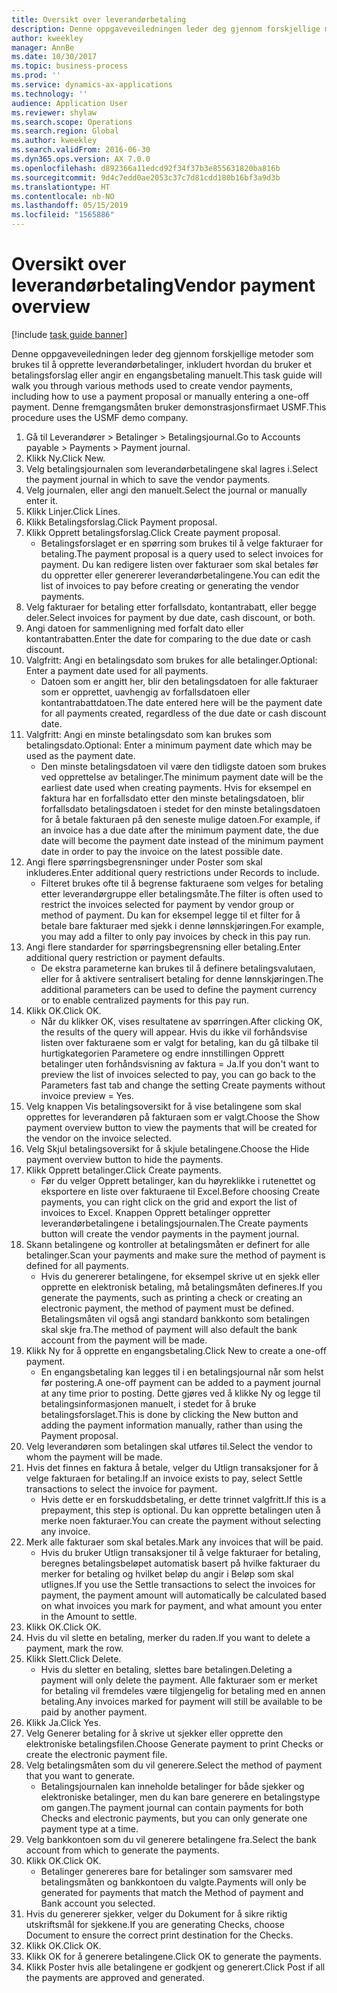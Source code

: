 ```yaml
---
title: Oversikt over leverandørbetaling
description: Denne oppgaveveiledningen leder deg gjennom forskjellige metoder som brukes til å opprette leverandørbetalinger, inkludert hvordan du bruker et betalingsforslag eller angir en engangsbetaling manuelt.
author: kweekley
manager: AnnBe
ms.date: 10/30/2017
ms.topic: business-process
ms.prod: ''
ms.service: dynamics-ax-applications
ms.technology: ''
audience: Application User
ms.reviewer: shylaw
ms.search.scope: Operations
ms.search.region: Global
ms.author: kweekley
ms.search.validFrom: 2016-06-30
ms.dyn365.ops.version: AX 7.0.0
ms.openlocfilehash: d892366a11edcd92f34f37b3e855631820ba816b
ms.sourcegitcommit: 9d4c7edd0ae2053c37c7d81cdd180b16bf3a9d3b
ms.translationtype: HT
ms.contentlocale: nb-NO
ms.lasthandoff: 05/15/2019
ms.locfileid: "1565886"
---
```

# <a name="vendor-payment-overview"></a><span data-ttu-id="5faac-103">Oversikt over leverandørbetaling</span><span class="sxs-lookup"><span data-stu-id="5faac-103">Vendor payment overview</span></span>

[!include [task guide banner](../../includes/task-guide-banner.md)]

<span data-ttu-id="5faac-104">Denne oppgaveveiledningen leder deg gjennom forskjellige metoder som brukes til å opprette leverandørbetalinger, inkludert hvordan du bruker et betalingsforslag eller angir en engangsbetaling manuelt.</span><span class="sxs-lookup"><span data-stu-id="5faac-104">This task guide will walk you through various methods used to create vendor payments, including how to use a payment proposal or manually entering a one-off payment.</span></span> <span data-ttu-id="5faac-105">Denne fremgangsmåten bruker demonstrasjonsfirmaet USMF.</span><span class="sxs-lookup"><span data-stu-id="5faac-105">This procedure uses the USMF demo company.</span></span>

1. <span data-ttu-id="5faac-106">Gå til Leverandører > Betalinger > Betalingsjournal.</span><span class="sxs-lookup"><span data-stu-id="5faac-106">Go to Accounts payable > Payments > Payment journal.</span></span>
2. <span data-ttu-id="5faac-107">Klikk Ny.</span><span class="sxs-lookup"><span data-stu-id="5faac-107">Click New.</span></span>
3. <span data-ttu-id="5faac-108">Velg betalingsjournalen som leverandørbetalingene skal lagres i.</span><span class="sxs-lookup"><span data-stu-id="5faac-108">Select the payment journal in which to save the vendor payments.</span></span> 
4. <span data-ttu-id="5faac-109">Velg journalen, eller angi den manuelt.</span><span class="sxs-lookup"><span data-stu-id="5faac-109">Select the journal or manually enter it.</span></span>
5. <span data-ttu-id="5faac-110">Klikk Linjer.</span><span class="sxs-lookup"><span data-stu-id="5faac-110">Click Lines.</span></span>
6. <span data-ttu-id="5faac-111">Klikk Betalingsforslag.</span><span class="sxs-lookup"><span data-stu-id="5faac-111">Click Payment proposal.</span></span>
7. <span data-ttu-id="5faac-112">Klikk Opprett betalingsforslag.</span><span class="sxs-lookup"><span data-stu-id="5faac-112">Click Create payment proposal.</span></span>
    * <span data-ttu-id="5faac-113">Betalingsforslaget er en spørring som brukes til å velge fakturaer for betaling.</span><span class="sxs-lookup"><span data-stu-id="5faac-113">The payment proposal is a query used to select invoices for payment.</span></span> <span data-ttu-id="5faac-114">Du kan redigere listen over fakturaer som skal betales før du oppretter eller genererer leverandørbetalingene.</span><span class="sxs-lookup"><span data-stu-id="5faac-114">You can edit the list of invoices to pay before creating or generating the vendor payments.</span></span>  
8. <span data-ttu-id="5faac-115">Velg fakturaer for betaling etter forfallsdato, kontantrabatt, eller begge deler.</span><span class="sxs-lookup"><span data-stu-id="5faac-115">Select invoices for payment by due date, cash discount, or both.</span></span> 
9. <span data-ttu-id="5faac-116">Angi datoen for sammenligning med forfalt dato eller kontantrabatten.</span><span class="sxs-lookup"><span data-stu-id="5faac-116">Enter the date for comparing to the due date or cash discount.</span></span> 
10. <span data-ttu-id="5faac-117">Valgfritt: Angi en betalingsdato som brukes for alle betalinger.</span><span class="sxs-lookup"><span data-stu-id="5faac-117">Optional: Enter a payment date used for all payments.</span></span>
    * <span data-ttu-id="5faac-118">Datoen som er angitt her, blir den betalingsdatoen for alle fakturaer som er opprettet, uavhengig av forfallsdatoen eller kontantrabattdatoen.</span><span class="sxs-lookup"><span data-stu-id="5faac-118">The date entered here will be the payment date for all payments created, regardless of the due date or cash discount date.</span></span>  
11. <span data-ttu-id="5faac-119">Valgfritt: Angi en minste betalingsdato som kan brukes som betalingsdato.</span><span class="sxs-lookup"><span data-stu-id="5faac-119">Optional: Enter a minimum payment date which may be used as the payment date.</span></span>
    * <span data-ttu-id="5faac-120">Den minste betalingsdatoen vil være den tidligste datoen som brukes ved opprettelse av betalinger.</span><span class="sxs-lookup"><span data-stu-id="5faac-120">The minimum payment date will be the earliest date used when creating payments.</span></span> <span data-ttu-id="5faac-121">Hvis for eksempel en faktura har en forfallsdato etter den minste betalingsdatoen, blir forfallsdato betalingsdatoen i stedet for den minste betalingsdatoen for å betale fakturaen på den seneste mulige datoen.</span><span class="sxs-lookup"><span data-stu-id="5faac-121">For example, if an invoice has a due date after the minimum payment date, the due date will become the payment date instead of the minimum payment date in order to pay the invoice on the latest possible date.</span></span>  
12. <span data-ttu-id="5faac-122">Angi flere spørringsbegrensninger under Poster som skal inkluderes.</span><span class="sxs-lookup"><span data-stu-id="5faac-122">Enter additional query restrictions under Records to include.</span></span>
    * <span data-ttu-id="5faac-123">Filteret brukes ofte til å begrense fakturaene som velges for betaling etter leverandørgruppe eller betalingsmåte.</span><span class="sxs-lookup"><span data-stu-id="5faac-123">The filter is often used to restrict the invoices selected for payment by vendor group or method of payment.</span></span> <span data-ttu-id="5faac-124">Du kan for eksempel legge til et filter for å betale bare fakturaer med sjekk i denne lønnskjøringen.</span><span class="sxs-lookup"><span data-stu-id="5faac-124">For example, you may add a filter to only pay invoices by check in this pay run.</span></span>  
13. <span data-ttu-id="5faac-125">Angi flere standarder for spørringsbegrensning eller betaling.</span><span class="sxs-lookup"><span data-stu-id="5faac-125">Enter additional query restriction or payment defaults.</span></span> 
    * <span data-ttu-id="5faac-126">De ekstra parameterne kan brukes til å definere betalingsvalutaen, eller for å aktivere sentralisert betaling for denne lønnskjøringen.</span><span class="sxs-lookup"><span data-stu-id="5faac-126">The additional parameters can be used to define the payment currency or to enable centralized payments for this pay run.</span></span>  
14. <span data-ttu-id="5faac-127">Klikk OK.</span><span class="sxs-lookup"><span data-stu-id="5faac-127">Click OK.</span></span>
    * <span data-ttu-id="5faac-128">Når du klikker OK, vises resultatene av spørringen.</span><span class="sxs-lookup"><span data-stu-id="5faac-128">After clicking OK, the results of the query will appear.</span></span> <span data-ttu-id="5faac-129">Hvis du ikke vil forhåndsvise listen over fakturaene som er valgt for betaling, kan du gå tilbake til hurtigkategorien Parametere og endre innstillingen Opprett betalinger uten forhåndsvisning av faktura = Ja.</span><span class="sxs-lookup"><span data-stu-id="5faac-129">If you don't want to preview the list of invoices selected to pay, you can go back to the Parameters fast tab and change the setting Create payments without invoice preview = Yes.</span></span>  
15. <span data-ttu-id="5faac-130">Velg knappen Vis betalingsoversikt for å vise betalingene som skal opprettes for leverandøren på fakturaen som er valgt.</span><span class="sxs-lookup"><span data-stu-id="5faac-130">Choose the Show payment overview button to view the payments that will be created for the vendor on the invoice selected.</span></span>
16. <span data-ttu-id="5faac-131">Velg Skjul betalingsoversikt for å skjule betalingene.</span><span class="sxs-lookup"><span data-stu-id="5faac-131">Choose the Hide payment overview button to hide the payments.</span></span> 
17. <span data-ttu-id="5faac-132">Klikk Opprett betalinger.</span><span class="sxs-lookup"><span data-stu-id="5faac-132">Click Create payments.</span></span>
    * <span data-ttu-id="5faac-133">Før du velger Opprett betalinger, kan du høyreklikke i rutenettet og eksportere en liste over fakturaene til Excel.</span><span class="sxs-lookup"><span data-stu-id="5faac-133">Before choosing Create payments, you can right click on the grid and export the list of invoices to Excel.</span></span> <span data-ttu-id="5faac-134">Knappen Opprett betalinger oppretter leverandørbetalingene i betalingsjournalen.</span><span class="sxs-lookup"><span data-stu-id="5faac-134">The Create payments button will create the vendor payments in the payment journal.</span></span>  
18. <span data-ttu-id="5faac-135">Skann betalingene og kontroller at betalingsmåten er definert for alle betalinger.</span><span class="sxs-lookup"><span data-stu-id="5faac-135">Scan your payments and make sure the method of payment is defined for all payments.</span></span> 
    * <span data-ttu-id="5faac-136">Hvis du genererer betalingene, for eksempel skrive ut en sjekk eller opprette en elektronisk betaling, må betalingsmåten defineres.</span><span class="sxs-lookup"><span data-stu-id="5faac-136">If you generate the payments, such as printing a check or creating an electronic payment, the method of payment must be defined.</span></span> <span data-ttu-id="5faac-137">Betalingsmåten vil også angi standard bankkonto som betalingen skal skje fra.</span><span class="sxs-lookup"><span data-stu-id="5faac-137">The method of payment will also default the bank account from the payment will be made.</span></span>  
19. <span data-ttu-id="5faac-138">Klikk Ny for å opprette en engangsbetaling.</span><span class="sxs-lookup"><span data-stu-id="5faac-138">Click New to create a one-off payment.</span></span>
    * <span data-ttu-id="5faac-139">En engangsbetaling kan legges til i en betalingsjournal når som helst før postering.</span><span class="sxs-lookup"><span data-stu-id="5faac-139">A one-off payment can be added to a payment journal at any time prior to posting.</span></span> <span data-ttu-id="5faac-140">Dette gjøres ved å klikke Ny og legge til betalingsinformasjonen manuelt, i stedet for å bruke betalingsforslaget.</span><span class="sxs-lookup"><span data-stu-id="5faac-140">This is done by clicking the New button and adding the payment information manually, rather than using the Payment proposal.</span></span>  
20. <span data-ttu-id="5faac-141">Velg leverandøren som betalingen skal utføres til.</span><span class="sxs-lookup"><span data-stu-id="5faac-141">Select the vendor to whom the payment will be made.</span></span>
21. <span data-ttu-id="5faac-142">Hvis det finnes en faktura å betale, velger du Utlign transaksjoner for å velge fakturaen for betaling.</span><span class="sxs-lookup"><span data-stu-id="5faac-142">If an invoice exists to pay, select Settle transactions to select the invoice for payment.</span></span>
    * <span data-ttu-id="5faac-143">Hvis dette er en forskuddsbetaling, er dette trinnet valgfritt.</span><span class="sxs-lookup"><span data-stu-id="5faac-143">If this is a prepayment, this step is optional.</span></span> <span data-ttu-id="5faac-144">Du kan opprette betalingen uten å merke noen fakturaer.</span><span class="sxs-lookup"><span data-stu-id="5faac-144">You can create the payment without selecting any invoice.</span></span>  
22. <span data-ttu-id="5faac-145">Merk alle fakturaer som skal betales.</span><span class="sxs-lookup"><span data-stu-id="5faac-145">Mark any invoices that will be paid.</span></span>
    * <span data-ttu-id="5faac-146">Hvis du bruker Utlign transaksjoner til å velge fakturaer for betaling, beregnes betalingsbeløpet automatisk basert på hvilke fakturaer du merker for betaling og hvilket beløp du angir i Beløp som skal utlignes.</span><span class="sxs-lookup"><span data-stu-id="5faac-146">If you use the Settle transactions to select the invoices for payment, the payment amount will automatically be calculated based on what invoices you mark for payment, and what amount you enter in the Amount to settle.</span></span>  
23. <span data-ttu-id="5faac-147">Klikk OK.</span><span class="sxs-lookup"><span data-stu-id="5faac-147">Click OK.</span></span>
24. <span data-ttu-id="5faac-148">Hvis du vil slette en betaling, merker du raden.</span><span class="sxs-lookup"><span data-stu-id="5faac-148">If you want to delete a payment, mark the row.</span></span>
25. <span data-ttu-id="5faac-149">Klikk Slett.</span><span class="sxs-lookup"><span data-stu-id="5faac-149">Click Delete.</span></span>
    * <span data-ttu-id="5faac-150">Hvis du sletter en betaling, slettes bare betalingen.</span><span class="sxs-lookup"><span data-stu-id="5faac-150">Deleting a payment will only delete the payment.</span></span> <span data-ttu-id="5faac-151">Alle fakturaer som er merket for betaling vil fremdeles være tilgjengelig for betaling med en annen betaling.</span><span class="sxs-lookup"><span data-stu-id="5faac-151">Any invoices marked for payment will still be available to be paid by another payment.</span></span>  
26. <span data-ttu-id="5faac-152">Klikk Ja.</span><span class="sxs-lookup"><span data-stu-id="5faac-152">Click Yes.</span></span>
27. <span data-ttu-id="5faac-153">Velg Generer betaling for å skrive ut sjekker eller opprette den elektroniske betalingsfilen.</span><span class="sxs-lookup"><span data-stu-id="5faac-153">Choose Generate payment to print Checks or create the electronic payment file.</span></span>
28. <span data-ttu-id="5faac-154">Velg betalingsmåten som du vil generere.</span><span class="sxs-lookup"><span data-stu-id="5faac-154">Select the method of payment that you want to generate.</span></span>
    * <span data-ttu-id="5faac-155">Betalingsjournalen kan inneholde betalinger for både sjekker og elektroniske betalinger, men du kan bare generere en betalingstype om gangen.</span><span class="sxs-lookup"><span data-stu-id="5faac-155">The payment journal can contain payments for both Checks and electronic payments, but you can only generate one payment type at a time.</span></span>  
29. <span data-ttu-id="5faac-156">Velg bankkontoen som du vil generere betalingene fra.</span><span class="sxs-lookup"><span data-stu-id="5faac-156">Select the bank account from which to generate the payments.</span></span>
30. <span data-ttu-id="5faac-157">Klikk OK.</span><span class="sxs-lookup"><span data-stu-id="5faac-157">Click OK.</span></span>
    * <span data-ttu-id="5faac-158">Betalinger genereres bare for betalinger som samsvarer med betalingsmåten og bankkontoen du valgte.</span><span class="sxs-lookup"><span data-stu-id="5faac-158">Payments will only be generated for payments that match the Method of payment and Bank account you selected.</span></span>  
31. <span data-ttu-id="5faac-159">Hvis du genererer sjekker, velger du Dokument for å sikre riktig utskriftsmål for sjekkene.</span><span class="sxs-lookup"><span data-stu-id="5faac-159">If you are generating Checks, choose Document to ensure the correct print destination for the Checks.</span></span>
32. <span data-ttu-id="5faac-160">Klikk OK.</span><span class="sxs-lookup"><span data-stu-id="5faac-160">Click OK.</span></span>
33. <span data-ttu-id="5faac-161">Klikk OK for å generere betalingene.</span><span class="sxs-lookup"><span data-stu-id="5faac-161">Click OK to generate the payments.</span></span>
34. <span data-ttu-id="5faac-162">Klikk Poster hvis alle betalingene er godkjent og generert.</span><span class="sxs-lookup"><span data-stu-id="5faac-162">Click Post if all the payments are approved and generated.</span></span> 

